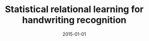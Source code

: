 ---
title: "Statistical relational learning for handwriting recognition"
collection: publications
permalink: /publication/2015-01-01-Statistical-relational-learning-for-handwriting-recognition
date: 2015-01-01
venue: 'Inductive Logic Programming: 24th International Conference, ILP 2014, Nancy, France, September 14-16, 2014, Revised Selected Papers'
---